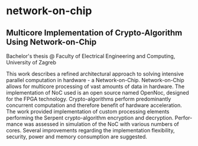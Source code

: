 # network-on-chip
## Multicore Implementation of Crypto-Algorithm Using Network-on-Chip

Bachelor's thesis @ Faculty of Electrical Engineering and Computing, University of Zagreb


This work describes a refined architectural approach to solving intensive parallel
computation in hardware - a Network-on-Chip. Network-on-Chip allows for multicore processing of vast amounts of data in hardware. The implementation of NoC
used is an open source named OpenNoc, designed for the FPGA technology. Crypto-algorithms perform predominantly concurrent computation and therefore benefit of
hardware acceleration. The work provided implementation of custom processing elements performing the Serpent crypto-algorithm encryption and decryption. Perfor-
mance was assessed in simulation of the NoC with various numbers of cores. Several
improvements regarding the implementation flexibility, security, power and memory
consumption are suggested.

